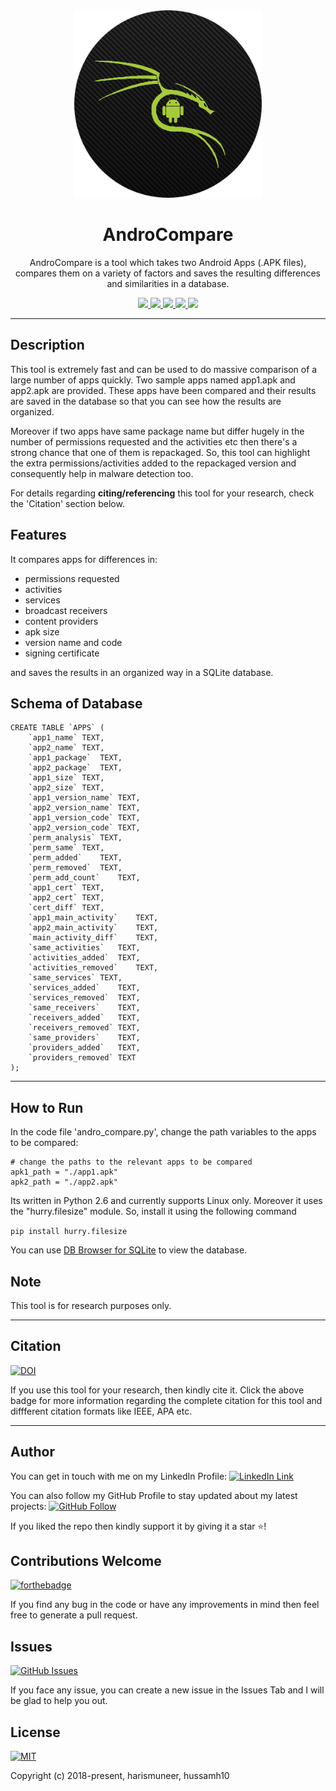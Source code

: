 <a href="#">
  <div align="center">
    <img src="title.png" width='300'/>
  </div>
</a>

<h1 align="center">AndroCompare</h1>

<p align="center">
  AndroCompare is a tool which takes two Android Apps (.APK files), compares them on a variety of factors and saves the resulting differences and similarities in a database.
</p>

<p align="center">
  <a href="https://doi.org/10.5281/zenodo.2537126">
    <img src="https://zenodo.org/badge/DOI/10.5281/zenodo.2537126.svg" />
  </a>
  <a href="#">
    <img src="https://img.shields.io/badge/Build-Passing-brightgreen.svg?style=flat-square&logo=appveyor" />
  </a>
  <a href="#">
    <img src="https://badges.frapsoft.com/os/v1/open-source.svg?v=103" />
  </a>
  <a href="https://www.github.com/harismuneer/AndroCompare/fork">
    <img src="https://img.shields.io/github/forks/harismuneer/AndroCompare.svg?style=social&label=Fork&maxAge=2592000" />
  </a>
  <a href="#">
    <img src="https://img.shields.io/badge/contributions-welcome-brightgreen.svg?style=flat&label=Contributions&colorA=red&colorB=black" />
  </a>
</p>

<hr>

## Description

This tool is extremely fast and can be used to do massive comparison of a large number of apps quickly. 
Two sample apps named app1.apk and app2.apk are provided. These apps have been compared and their results are saved in the database so that you can see how the results are organized.

Moreover if two apps have same package name but differ hugely in the number of permissions requested and the activities etc then there's a strong chance that one of them is repackaged. So, this tool can highlight the extra permissions/activities added to the repackaged version and consequently help in malware detection too.

For details regarding **citing/referencing** this tool for your research, check the 'Citation' section below.

## Features
It compares apps for differences in:
* permissions requested
* activities
* services
* broadcast receivers
* content providers
* apk size
* version name and code
* signing certificate

and saves the results in an organized way in a SQLite database. 


## Schema of Database
```
CREATE TABLE `APPS` (
	`app1_name`	TEXT,
	`app2_name`	TEXT,
	`app1_package`	TEXT,
	`app2_package`	TEXT,
	`app1_size`	TEXT,
	`app2_size`	TEXT,
	`app1_version_name`	TEXT,
	`app2_version_name`	TEXT,
	`app1_version_code`	TEXT,
	`app2_version_code`	TEXT,
	`perm_analysis`	TEXT,
	`perm_same`	TEXT,
	`perm_added`	TEXT,
	`perm_removed`	TEXT,
	`perm_add_count`	TEXT,
	`app1_cert`	TEXT,
	`app2_cert`	TEXT,
	`cert_diff`	TEXT,
	`app1_main_activity`	TEXT,
	`app2_main_activity`	TEXT,
	`main_activity_diff`	TEXT,
	`same_activities`	TEXT,
	`activities_added`	TEXT,
	`activities_removed`	TEXT,
	`same_services`	TEXT,
	`services_added`	TEXT,
	`services_removed`	TEXT,
	`same_receivers`	TEXT,
	`receivers_added`	TEXT,
	`receivers_removed`	TEXT,
	`same_providers`	TEXT,
	`providers_added`	TEXT,
	`providers_removed`	TEXT
);
```

----------------------------------------------------------------------------------------------------------------------------------------
## How to Run 
In the code file 'andro_compare.py', change the path variables to the apps to be compared: 
```
# change the paths to the relevant apps to be compared
apk1_path = "./app1.apk"
apk2_path = "./app2.apk"
```

Its written in Python 2.6 and currently supports Linux only. Moreover it uses the "hurry.filesize" module. So, install it using the following command

```pip install hurry.filesize```

You can use [DB Browser for SQLite](http://sqlitebrowser.org/) to view the database.


## Note
This tool is for research purposes only.

----------------------------------------------------------------------------------------------------------------------------------------

## Citation

[![DOI](https://zenodo.org/badge/DOI/10.5281/zenodo.2537126.svg)](https://doi.org/10.5281/zenodo.2537126)

If you use this tool for your research, then kindly cite it. Click the above badge for more information regarding the complete citation for this tool and diffferent citation formats like IEEE, APA etc.

----------------------------------------------------------------------------------------------------------------------------------------

## Author
You can get in touch with me on my LinkedIn Profile: [![LinkedIn Link](https://img.shields.io/badge/Connect-harismuneer-blue.svg?logo=linkedin&longCache=true&style=social&label=Connect
)](https://www.linkedin.com/in/harismuneer)

You can also follow my GitHub Profile to stay updated about my latest projects: [![GitHub Follow](https://img.shields.io/badge/Connect-harismuneer-blue.svg?logo=Github&longCache=true&style=social&label=Follow)](https://github.com/harismuneer)

If you liked the repo then kindly support it by giving it a star ⭐!

## Contributions Welcome
[![forthebadge](https://forthebadge.com/images/badges/built-with-love.svg)](#)

If you find any bug in the code or have any improvements in mind then feel free to generate a pull request.

## Issues
[![GitHub Issues](https://img.shields.io/github/issues/harismuneer/AndroCompare.svg?style=flat&label=Issues&maxAge=2592000)](https://www.github.com/harismuneer/AndroCompare/issues)

If you face any issue, you can create a new issue in the Issues Tab and I will be glad to help you out.

## License
[![MIT](https://img.shields.io/cocoapods/l/AFNetworking.svg?style=style&label=License&maxAge=2592000)](../master/LICENSE)

Copyright (c) 2018-present, harismuneer, hussamh10                                                        

